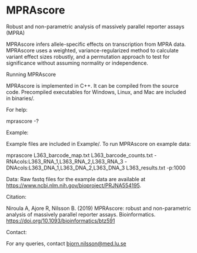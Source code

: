 # MPRAscore
Robust and non-parametric analysis of massively parallel reporter assays (MPRA)

MPRAscore infers allele-specific effects on transcription from MPRA data. MPRAscore uses a weighted, variance-regularized method to calculate variant effect sizes robustly, and a permutation approach to test for significance without assuming normality or independence.


Running MPRAscore

MPRAscore is implemented in C++. It can be compiled from the source code. Precompiled executables for Windows, Linux, and Mac are included in binaries/.

For help:

mprascore -?


Example:

Example files are included in Example/. To run MPRAscore on example data:

mprascore L363_barcode_map.txt L363_barcode_counts.txt -RNAcols:L363_RNA_1,L363_RNA_2,L363_RNA_3 -DNAcols:L363_DNA_1,L363_DNA_2,L363_DNA_3 L363_results.txt -p:1000

Data:
Raw fastq files for the example data are available at https://www.ncbi.nlm.nih.gov/bioproject/PRJNA554195.

Citation:

Niroula A, Ajore R, Nilsson B. (2019) MPRAscore: robust and non-parametric analysis of massively parallel reporter assays. Bioinformatics. https://doi.org/10.1093/bioinformatics/btz591

Contact:

For any queries, contact bjorn.nilsson@med.lu.se
